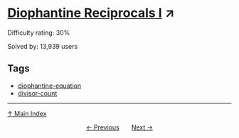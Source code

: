 # [Diophantine Reciprocals I](https://projecteuler.net/problem=108) ↗️

Difficulty rating: 30%

Solved by: 13,939 users
## Tags

- [diophantine-equation](../tags/diophantine-equation.md)
- [divisor-count](../tags/divisor-count.md)



---

[↑ Main Index](../README.md)


<div align=center><a href='107.md'>← Previous</a> &nbsp;&nbsp; &nbsp;&nbsp;  <a href='109.md'>Next →</a></div>
